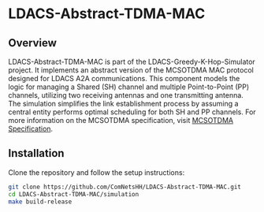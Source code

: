 # LDACS-Abstract-TDMA-MAC

## Overview
LDACS-Abstract-TDMA-MAC is part of the LDACS-Greedy-K-Hop-Simulator project. It implements an abstract version of the MCSOTDMA MAC protocol designed for LDACS A2A communications. This component models the logic for managing a Shared (SH) channel and multiple Point-to-Point (PP) channels, utilizing two receiving antennas and one transmitting antenna. The simulation simplifies the link establishment process by assuming a central entity performs optimal scheduling for both SH and PP channels. For more information on the MCSOTDMA specification, visit [MCSOTDMA Specification](https://github.com/ComNetsHH/ldacs_mcsotdma_specification).

## Installation
Clone the repository and follow the setup instructions:
```bash
git clone https://github.com/ComNetsHH/LDACS-Abstract-TDMA-MAC.git
cd LDACS-Abstract-TDMA-MAC/simulation
make build-release
```
